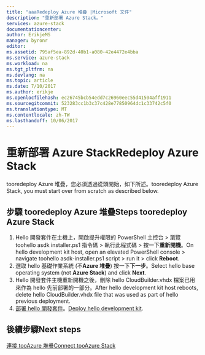 ```yaml
---
title: "aaaRedeploy Azure 堆疊 |Microsoft 文件"
description: "重新部署 Azure Stack。"
services: azure-stack
documentationcenter: 
author: ErikjeMS
manager: byronr
editor: 
ms.assetid: 795af5ea-892d-40b1-a080-42e4472e4bba
ms.service: azure-stack
ms.workload: na
ms.tgt_pltfrm: na
ms.devlang: na
ms.topic: article
ms.date: 7/10/2017
ms.author: erikje
ms.openlocfilehash: ec26745bcb54edd7c26960eec55d41504aff1911
ms.sourcegitcommit: 523283cc1b3c37c428e77850964dc1c33742c5f0
ms.translationtype: MT
ms.contentlocale: zh-TW
ms.lasthandoff: 10/06/2017
---
```

# <a name="redeploy-azure-stack"></a><span data-ttu-id="6cfae-103">重新部署 Azure Stack</span><span class="sxs-lookup"><span data-stu-id="6cfae-103">Redeploy Azure Stack</span></span>
<span data-ttu-id="6cfae-104">tooredeploy Azure 堆疊，您必須透過從頭開始，如下所述。</span><span class="sxs-lookup"><span data-stu-id="6cfae-104">tooredeploy Azure Stack, you must start over from scratch as described below.</span></span>

## <a name="steps-tooredeploy-azure-stack"></a><span data-ttu-id="6cfae-105">步驟 tooredeploy Azure 堆疊</span><span class="sxs-lookup"><span data-stu-id="6cfae-105">Steps tooredeploy Azure Stack</span></span>
1. <span data-ttu-id="6cfae-106">Hello 開發套件在主機上，開啟提升權限的 PowerShell 主控台 > 瀏覽 toohello asdk installer.ps1 指令碼 > 執行此程式碼 > 按一下**重新開機**。</span><span class="sxs-lookup"><span data-stu-id="6cfae-106">On hello development kit host, open an elevated PowerShell console > navigate toohello asdk-installer.ps1 script > run it > click **Reboot**.</span></span>
2. <span data-ttu-id="6cfae-107">選取 hello 基礎作業系統 (不**Azure 堆疊**) 按一下**下一步**。</span><span class="sxs-lookup"><span data-stu-id="6cfae-107">Select hello base operating system (not **Azure Stack**) and click **Next**.</span></span>
3. <span data-ttu-id="6cfae-108">Hello 開發套件主機重新開機之後，刪除 hello CloudBuilder.vhdx 檔案已用來作為 hello 先前部署的一部分。</span><span class="sxs-lookup"><span data-stu-id="6cfae-108">After hello development kit host reboots, delete hello CloudBuilder.vhdx file that was used as part of hello previous deployment.</span></span>
4. <span data-ttu-id="6cfae-109">[部署 hello 開發套件](azure-stack-run-powershell-script.md)。</span><span class="sxs-lookup"><span data-stu-id="6cfae-109">[Deploy hello development kit](azure-stack-run-powershell-script.md).</span></span>

## <a name="next-steps"></a><span data-ttu-id="6cfae-110">後續步驟</span><span class="sxs-lookup"><span data-stu-id="6cfae-110">Next steps</span></span>
[<span data-ttu-id="6cfae-111">連接 tooAzure 堆疊</span><span class="sxs-lookup"><span data-stu-id="6cfae-111">Connect tooAzure Stack</span></span>](azure-stack-connect-azure-stack.md)

